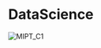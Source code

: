 # DataScience

![MIPT_C1](https://github.com/pavlyk/DataScience/blob/master/imgs/MIPT_C1.png?raw=true)
